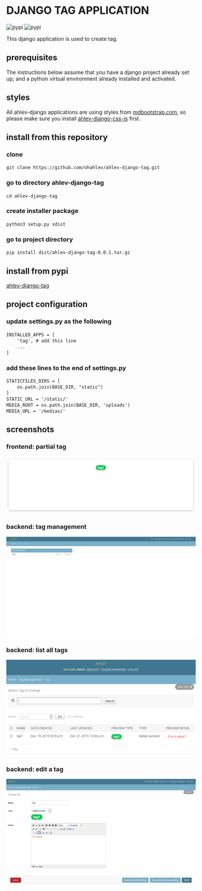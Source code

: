 # DJANGO TAG APPLICATION
![pypi](https://img.shields.io/pypi/v/ahlev-django-tag) ![pypi](https://img.shields.io/pypi/status/ahlev-django-tag)

This django application is used to create tag.

## prerequisites
The instructions below assume that you have a django project already set up; and a python virtual environment already installed and activated. 

## styles
All ahlev-django applications are using styles from [mdbootstrap.com](https://mdbootstrap.com), so please make sure you install [ahlev-django-css-js](https://github.com/ohahlev/ahlev-django-css-js.git) first.

## install from this repository
### clone
```
git clone https://github.com/ohahlev/ahlev-django-tag.git
```

### go to directory ahlev-django-tag
```
cd ahlev-django-tag
```

### create installer package
```
python3 setup.py sdist
```

### go to project directory
```
pip install dist/ahlev-django-tag-0.0.1.tar.gz
```

## install from pypi
[ahlev-django-tag](https://pypi.org/project/ahlev-django-tag/)

## project configuration
### update settings.py as the following
```
INSTALLED_APPS = [
    'tag', # add this line
    ...
]
```

### add these lines to the end of settings.py
```
STATICFILES_DIRS = [
    os.path.join(BASE_DIR, "static")
]
STATIC_URL = '/static/'
MEDIA_ROOT = os.path.join(BASE_DIR, 'uploads')
MEDIA_URL = '/medias/'
```

## screenshots
### frontend: partial tag
![](screenshot/tag_frontend.png)

### backend: tag management
![](screenshot/tag_backend1.png)

### backend: list all tags
![](screenshot/tag_backend2.png)

### backend: edit a tag
![](screenshot/tag_backend3.png)
